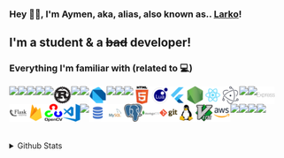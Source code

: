### Hey 👋🏼, I'm Aymen, aka, alias, also known as.. [Larko][aymdj]!

## I'm a student & a ~~bad~~ developer!

### Everything I'm familiar with (related to 💻)
<p align="left">
<img src="https://cdn.jsdelivr.net/npm/programming-languages-logos/src/cpp/cpp.png" height="32px" align="left"/>
<img src="https://www.opengl.org/img/opengl_logo.png" height="32px" align="left"/>
<img src="https://cdn.jsdelivr.net/npm/programming-languages-logos@0.0.3/src/c/c.png" height="32px" align="left"/>
<img src="https://upload.wikimedia.org/wikipedia/commons/thumb/1/16/Simple_DirectMedia_Layer%2C_Logo.svg/1200px-Simple_DirectMedia_Layer%2C_Logo.svg.png" height="32px" align="left"/>  
<img src="https://upload.wikimedia.org/wikipedia/commons/5/5b/GLM_logo.png" height="32px" align="left"/>
<img src="https://raw.githubusercontent.com/github/explore/80688e429a7d4ef2fca1e82350fe8e3517d3494d/topics/rust/rust.png" height="32px" align="left"/>  
<img src="https://cdn.jsdelivr.net/npm/programming-languages-logos/src/java/java.png" height="32px" align="left"/>
<img src="https://cdn.jsdelivr.net/npm/programming-languages-logos/src/csharp/csharp.png" height="32px" align="left"/>
<img src="https://raw.githubusercontent.com/github/explore/80688e429a7d4ef2fca1e82350fe8e3517d3494d/topics/dart/dart.png" height="32px" align="left"/>
<img src="https://cdn.jsdelivr.net/npm/programming-languages-logos/src/python/python.png" height="32px" align="left"/>
<img src="https://cdn.jsdelivr.net/npm/programming-languages-logos/src/javascript/javascript.png" height="32px" align="left"/>
<img src="https://cdn.jsdelivr.net/npm/programming-languages-logos/src/typescript/typescript.png" height="32px" align="left"/>
<img src="https://raw.githubusercontent.com/github/explore/80688e429a7d4ef2fca1e82350fe8e3517d3494d/topics/html/html.png" height="32px" align="left"/>
<img src="https://raw.githubusercontent.com/github/explore/80688e429a7d4ef2fca1e82350fe8e3517d3494d/topics/lua/lua.png" height="32px" align="left"/>
<img src="https://raw.githubusercontent.com/github/explore/cebd63002168a05a6a642f309227eefeccd92950/topics/flutter/flutter.png" height="32px" align="left"/>
<img src="https://raw.githubusercontent.com/github/explore/80688e429a7d4ef2fca1e82350fe8e3517d3494d/topics/nodejs/nodejs.png" height="32px" align="left"/>
<img src="https://raw.githubusercontent.com/github/explore/80688e429a7d4ef2fca1e82350fe8e3517d3494d/topics/react/react.png" height="32px" align="left"/>
<img src="https://raw.githubusercontent.com/github/explore/80688e429a7d4ef2fca1e82350fe8e3517d3494d/topics/electron/electron.png" height="32px" align="left"/>
<img src="https://camo.githubusercontent.com/f1cd6496aa46486fae925d16a7eac97db76be820a37cb33ad2bc7cedf4191183/68747470733a2f2f7777772e73666d6c2d6465762e6f72672f696d616765732f6c6f676f2e706e67" height="32px" align="left"/>
<img src="https://avatars2.githubusercontent.com/u/33663932?s=200&v=4" height="32px" align="left"/>
<img src="https://raw.githubusercontent.com/github/explore/80688e429a7d4ef2fca1e82350fe8e3517d3494d/topics/express/express.png" height="32px" align="left"/>
<img src="https://raw.githubusercontent.com/github/explore/80688e429a7d4ef2fca1e82350fe8e3517d3494d/topics/flask/flask.png" height="32px" align="left"/>
<img src="https://raw.githubusercontent.com/github/explore/80688e429a7d4ef2fca1e82350fe8e3517d3494d/topics/firebase/firebase.png" height="32px" align="left"/>
<img src="https://raw.githubusercontent.com/github/explore/80688e429a7d4ef2fca1e82350fe8e3517d3494d/topics/opencv/opencv.png" height="32px" align="left"/>
<img src="https://raw.githubusercontent.com/github/explore/80688e429a7d4ef2fca1e82350fe8e3517d3494d/topics/visual-studio-code/visual-studio-code.png" height="32px" align="left"/>
<img src="https://1000logos.net/wp-content/uploads/2020/08/Visual-Studio-Logo.png" height="32px" align="left"/>
<img src="https://raw.githubusercontent.com/github/explore/80688e429a7d4ef2fca1e82350fe8e3517d3494d/topics/sql/sql.png" height="32px" align="left"/>
<img src="https://raw.githubusercontent.com/github/explore/80688e429a7d4ef2fca1e82350fe8e3517d3494d/topics/mysql/mysql.png" height="32px" align="left"/>
<img src="https://raw.githubusercontent.com/github/explore/80688e429a7d4ef2fca1e82350fe8e3517d3494d/topics/postgresql/postgresql.png" height="32px" align="left"/>
<img src="https://raw.githubusercontent.com/github/explore/80688e429a7d4ef2fca1e82350fe8e3517d3494d/topics/mongodb/mongodb.png" height="32px" align="left"/>
<img src="https://raw.githubusercontent.com/github/explore/80688e429a7d4ef2fca1e82350fe8e3517d3494d/topics/git/git.png" height="32px" align="left"/>
<img src="https://raw.githubusercontent.com/github/explore/80688e429a7d4ef2fca1e82350fe8e3517d3494d/topics/linux/linux.png" height="32px" align="left"/>
<img src="https://raw.githubusercontent.com/github/explore/80688e429a7d4ef2fca1e82350fe8e3517d3494d/topics/vim/vim.png" height="32px" align="left"/>
<img src="https://raw.githubusercontent.com/github/explore/fbceb94436312b6dacde68d122a5b9c7d11f9524/topics/aws/aws.png" height="32px" align="left"/>
<img src="https://avatars0.githubusercontent.com/u/2810941?s=200&v=4" height="32px" align="left"/>
<img src="https://avatars0.githubusercontent.com/u/2854298?s=200&v=4" height="32px" align="left"/>
<img src="https://avatars0.githubusercontent.com/u/3717923?s=200&v=4" height="32px" align="left"/>
<img src="https://avatars3.githubusercontent.com/u/10998651?s=200&v=4" height="32px" align="left"/>
</p>

<br/><br/><br/><br/><br/>

<details>
  <summary>Github Stats</summary>
  
  <br/>
  
[![Top Langs](https://github-readme-stats.vercel.app/api/top-langs/?username=larkooo&langs_count=8&layout=compact&hide=css,html,lua&count_private=true&show_icons=true)](https://github.com/larkooo/github-readme-stats)
  ![Anurag's github stats](https://github-readme-stats.vercel.app/api?username=larkooo&hide=stars&count_private=true&show_icons=true)
</details>


[five]: https://github.com/Five-bot
[slr]: https://github.com/Starlinkradar
[aymdj]: https://aymdj.me/
[twitter]: https://twitter.com/aym_dm
